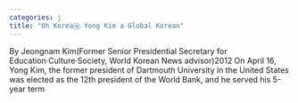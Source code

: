 ```yaml
---
categories: j
title: "Oh Korea⑱ Yong Kim a Global Korean"
---
```

By Jeongnam Kim(Former Senior Presidential Secretary for Education&middot;Culture&middot;Society, World Korean News advisor)2012 On April 16, Yong Kim, the former president of Dartmouth University in the United States was elected as the 12th president of the World Bank, and he served his 5-year term